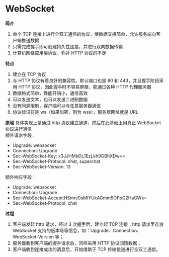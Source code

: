 # WebSocket

**简介**

1. 单个 TCP 连接上进行全双工通信的协议，使数据交换简单，允许服务端向客户端推送数据
2. 只需完成握手即可创建持久性连接，并进行双向数据传输
3. 计算机网络应用层协议，弥补 HTTP 协议的不足

**特点**

1. 建立在 TCP 协议
2. 与 HTTP 协议有着良好的兼容性。默认端口也是 80 和 443，并且握手阶段采用 HTTP 协议，因此握手时不容易屏蔽，能通过各种 HTTP 代理服务器
3. 数据格式简单，性能开销小，通信高效
4. 可以发送文本，也可以发送二进制数据
5. 没有同源限制，客户端可以与任意服务器通信
6. 协议标识符是 ws（如果加密，则为 wss），服务器网址就是 URL

**原理**
具体实现上是通过 http 协议建立通道，然后在此基础上用真正 WebSocket 协议进行通信  
额外请求字段：

- Upgrade: websocket
- Connection: Upgrade
- Sec-WebSocket-Key: x3JJHMbDL1EzLkh9GBhXDw==
- Sec-WebSocket-Protocol: chat, superchat
- Sec-WebSocket-Version: 13

额外响应字段：

- Upgrade: websocket
- Connection: Upgrade
- Sec-WebSocket-Accept:HSmrc0sMlYUkAGmm5OPpG2HaGWk=
- Sec-WebSocket-Protocol: chat

**过程**

1. 客户端发起 http 请求，经过 3 次握手后，建立起 TCP 连接；http 请求里存放 WebSocket 支持的版本号等信息，如：Upgrade、Connection、WebSocket-Version 等；
2. 服务器收到客户端的握手请求后，同样采用 HTTP 协议回馈数据；
3. 客户端收到连接成功的消息后，开始借助于 TCP 传输信道进行全双工通信。
